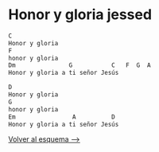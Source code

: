 # Honor y gloria jessed

```bash
C
Honor y gloria
F
honor y gloria
Dm               G           C   F  G  A
Honor y gloria a ti señor Jesús

D
Honor y gloria
G
honor y gloria
Em                A          D
Honor y gloria a ti señor Jesús
```

[Volver al esquema -->](../miercoles_de_ceniza.md)
